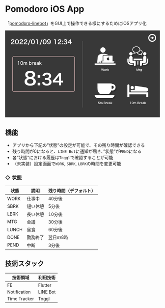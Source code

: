 # Pomodoro iOS App
「[pomodoro-linebot](https://github.com/konan0802/pomodoro-linebot)」をGUI上で操作できる様にするためにiOSアプリ化

![8co2c-1ea9a](./ver1-1-0.png)

## 機能
* アプリから下記の”状態”の設定が可能で、その残り時間が確認できる
* 残り時間が0になると、`LINE Bot`に通知が届き、”状態”が`PEND`になる
* 各”状態”における履歴は`Toggl`で確認することが可能
* （未実装）設定画面で`WORK`, `SBRK`, `LBRK`の時間を変更可能

### ◇ 状態
| 状態   | 説明    | 残り時間（デフォルト） |
| -     | -       | -                  |
| WORK  | 仕事中   | 40分後              |
| SBRK  | 短い休憩 | 5分後               |
| LBRK  | 長い休憩 | 10分後              |
| MTG   | 会議     | 30分後             |
| LUNCH | 昼食     | 60分後             |
| DONE  | 勤務終了  | 翌日の8時           |
| PEND  | 中断     | 3分後              |

## 技術スタック
| 技術領域      | 利用技術               | 
| -            | -                    | 
| FE           | Flutter              |
| Notification | LINE Bot             |
| Time Tracker | Toggl                |
